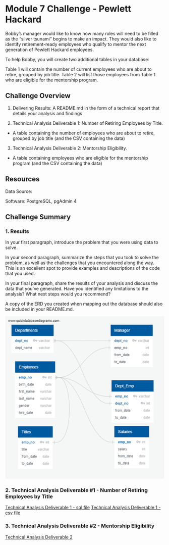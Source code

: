 # Module 7 Challenge - Pewlett Hackard

Bobby’s manager would like to know how many roles will need to be filled as the “silver tsunami” begins to make an impact. They would also like to identify retirement-ready employees who qualify to mentor the next generation of Pewlett Hackard employees.

To help Bobby, you will create two additional tables in your database:

Table 1 will contain the number of current employees who are about to retire, grouped by job title.
Table 2 will list those employees from Table 1 who are eligible for the mentorship program.

## Challenge Overview

1.  Delivering Results: A README.md in the form of a technical report that details your analysis and findings

2.  Technical Analysis Deliverable 1: Number of Retiring Employees by Title. 
- A table containing the number of employees who are about to retire, grouped by job title (and the CSV containing the data)

3.  Technical Analysis Deliverable 2: Mentorship Eligibility. 
- A table containing employees who are eligible for the mentorship program (and the CSV containing the data)

## Resources

Data Source:

Software: PostgreSQL, pgAdmin 4

## Challenge Summary

### 1. Results

In your first paragraph, introduce the problem that you were using data to solve.

In your second paragraph, summarize the steps that you took to solve the problem, as well as the challenges that you encountered along the way. This is an excellent spot to provide examples and descriptions of the code that you used.

In your final paragraph, share the results of your analysis and discuss the data that you’ve generated. Have you identified any limitations to the analysis? What next steps would you recommend?

A copy of the ERD you created when mapping out the database should also be included in your README.md.

![](images/EmployeeDB.png)

### 2. Technical Analysis Deliverable #1 - Number of Retiring Employees by Title

[Technical Analysis Deliverable 1 - sql file](queries/tech_analysis_1.sql)
[Technical Analysis Deliverable 1 - csv file](data/technical_analysis_deliverable_1.csv)

### 3. Technical Analysis Deliverable #2 - Mentorship Eligibility

[Technical Analysis Deliverable 2](technical_analysis_deliverable_2.csv)
